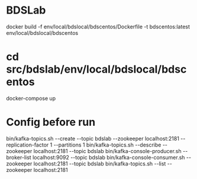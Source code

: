 # BDSLab
docker build -f env/local/bdslocal/bdscentos/Dockerfile -t bdscentos:latest env/local/bdslocal/bdscentos

# cd src/bdslab/env/local/bdslocal/bdscentos
docker-compose up

# Config before run
bin/kafka-topics.sh --create --topic bdslab --zookeeper localhost:2181 --replication-factor 1 --partitions 1
bin/kafka-topics.sh --describe --zookeeper localhost:2181 --topic bdslab
bin/kafka-console-producer.sh --broker-list localhost:9092 --topic bdslab
bin/kafka-console-consumer.sh --zookeeper localhost:2181 --topic bdslab
bin/kafka-topics.sh --list --zookeeper localhost:2181